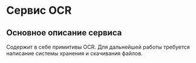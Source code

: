 # Сервис OCR

## Основное описание сервиса
Содержит в себе примитивы OCR. Для дальнейшей работы требуется написание системы хранения и скачивания файлов.